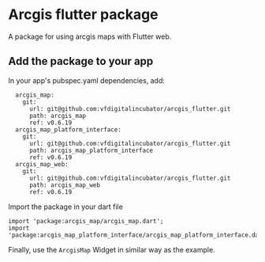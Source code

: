 # Arcgis flutter package

A package for using arcgis maps with Flutter web.

## Add the package to your app

In your app's pubspec.yaml dependencies, add:
```
  arcgis_map:
    git:
      url: git@github.com:vfdigitalincubator/arcgis_flutter.git
      path: arcgis_map
      ref: v0.6.19
  arcgis_map_platform_interface:
    git:
      url: git@github.com:vfdigitalincubator/arcgis_flutter.git
      path: arcgis_map_platform_interface
      ref: v0.6.19
  arcgis_map_web:
    git:
      url: git@github.com:vfdigitalincubator/arcgis_flutter.git
      path: arcgis_map_web
      ref: v0.6.19
```

Import the package in your dart file
```
import 'package:arcgis_map/arcgis_map.dart';
import 'package:arcgis_map_platform_interface/arcgis_map_platform_interface.dart';
```

Finally, use the `ArcgisMap` Widget in similar way as the example.